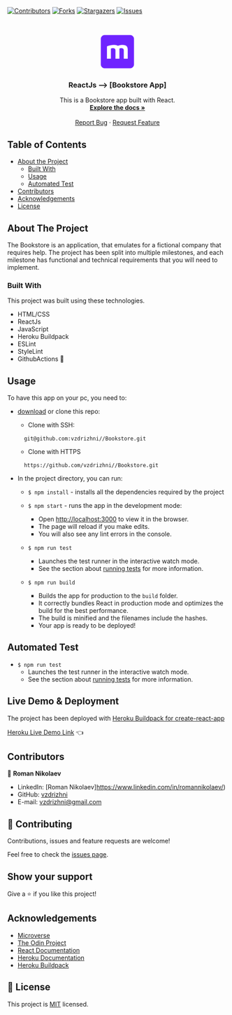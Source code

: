 <!--
*** Thanks for checking out this README Template. If you have a suggestion that would
*** make this better, please fork the repo and create a pull request or simply open
*** an issue with the tag "enhancement".
*** Thanks again! Now go create something AMAZING! :D
-->

<!-- PROJECT SHIELDS -->
<!--
*** I'm using markdown "reference style" links for readability.
*** Reference links are enclosed in brackets [ ] instead of parentheses ( ).
*** See the bottom of this document for the declaration of the reference variables
*** for contributors-url, forks-url, etc. This is an optional, concise syntax you may use.
*** https://www.markdownguide.org/basic-syntax/#reference-style-links
-->
[![Contributors][contributors-shield]][contributors-url]
[![Forks][forks-shield]][forks-url]
[![Stargazers][stars-shield]][stars-url]
[![Issues][issues-shield]][issues-url]


<!-- PROJECT LOGO -->
<br />
<p align="center">
  <a href="https://github.com/vzdrizhni//Bookstore">
    <img src="src/assets/images/microverse.png" alt="Logo" width="80" height="80">
  </a>

  <h3 align="center">ReactJs --> [Bookstore App]</h3>

  <p align="center">
    This is a Bookstore app built with React.
    <br />
    <a href="https://github.com/vzdrizhni//Bookstore"><strong>Explore the docs »</strong></a>
    <br />
    <br />
    <a href="https://github.com/vzdrizhni//Bookstore/issues">Report Bug</a>
    ·
    <a href="https://github.com/vzdrizhni//Bookstore/issues">Request Feature</a>
  </p>
</p>

<!-- TABLE OF CONTENTS -->
## Table of Contents

* [About the Project](#about-the-project)
  * [Built With](#built-with)
  * [Usage](#usage)
  * [Automated Test](#automated-test)
* [Contributors](#contributors)
* [Acknowledgements](#acknowledgements)
* [License](#license)

<!-- ABOUT THE PROJECT -->
## About The Project
  The Bookstore is an application, that emulates for a fictional company that requires help. The project has been split into multiple milestones, and each milestone has functional and technical requirements that you will need to implement.

### Built With
This project was built using these technologies.
* HTML/CSS
* ReactJs
* JavaScript
* Heroku Buildpack
* ESLint
* StyleLint
* GithubActions :muscle:

<!-- INSTALLATION -->
## Usage

To have this app on your pc, you need to:
* [download](https://github.com/vzdrizhni//Bookstore/archive/develop.zip) or clone this repo:
  - Clone with SSH:
  ```
    git@github.com:vzdrizhni//Bookstore.git
  ```
  - Clone with HTTPS
  ```
    https://github.com/vzdrizhni//Bookstore.git
  ```

* In the project directory, you can run:

  - `$ npm install` - installs all the dependencies required by the project

  - `$ npm start` - runs the app in the development mode:
    - Open [http://localhost:3000](http://localhost:3000) to view it in the browser.
    - The page will reload if you make edits.
    - You will also see any lint errors in the console.

  - `$ npm run test`
    - Launches the test runner in the interactive watch mode.
    - See the section about [running tests](https://facebook.github.io/create-react-app/docs/running-tests) for more information.

  - `$ npm run build`
    - Builds the app for production to the `build` folder.
    - It correctly bundles React in production mode and optimizes the build for the best performance.
    - The build is minified and the filenames include the hashes.
    - Your app is ready to be deployed!

## Automated Test
 - `$ npm run test`
    - Launches the test runner in the interactive watch mode.<br />
    - See the section about [running tests](https://facebook.github.io/create-react-app/docs/running-tests) for more information.

## Live Demo & Deployment
The project has been deployed with [Heroku Buildpack for create-react-app](https://github.com/mars/create-react-app-buildpack#user-content-requires)

[Heroku Live Demo Link](https://Bookstore-react-js-vzdrizhni.herokuapp.com/) :point_left:

<!-- CONTACT -->
## Contributors

👤 **Roman Nikolaev**

- LinkedIn: [Roman Nikolaev]https://www.linkedin.com/in/romannikolaev/)
- GitHub: [vzdrizhni](https://github.com/vzdrizhni)
- E-mail: vzdrizhni@gmail.com

## :handshake: Contributing

Contributions, issues and feature requests are welcome!

Feel free to check the [issues page](https://github.com/vzdrizhni//Bookstore/issues).

## Show your support

Give a :star: if you like this project!

<!-- ACKNOWLEDGEMENTS -->
## Acknowledgements
* [Microverse](https://www.microverse.org/)
* [The Odin Project](https://www.theodinproject.com/)
* [React Documentation](https://reactjs.org/docs/getting-started.html)
* [Heroku Documentation](https://devcenter.heroku.com/)
* [Heroku Buildpack](https://github.com/mars/create-react-app-buildpack#user-content-requires)

<!-- MARKDOWN LINKS & IMAGES -->
<!-- https://www.markdownguide.org/basic-syntax/#reference-style-links -->
[contributors-shield]: https://img.shields.io/github/contributors/vzdrizhni/Bookstore.svg?style=flat-square
[contributors-url]: https://github.com/vzdrizhni/Bookstore/graphs/contributors
[forks-shield]: https://img.shields.io/github/forks/vzdrizhni/Bookstore.svg?style=flat-square
[forks-url]: https://github.com/vzdrizhni/Bookstore/network/members
[stars-shield]: https://img.shields.io/github/stars/vzdrizhni/Bookstore.svg?style=flat-square
[stars-url]: https://github.com/vzdrizhni/Bookstore/stargazers
[issues-shield]: https://img.shields.io/github/issues/vzdrizhni/Bookstore.svg?style=flat-square
[issues-url]: https://github.com/vzdrizhni/Bookstore/issues

## 📝 License

This project is [MIT](https://opensource.org/licenses/MIT) licensed.
